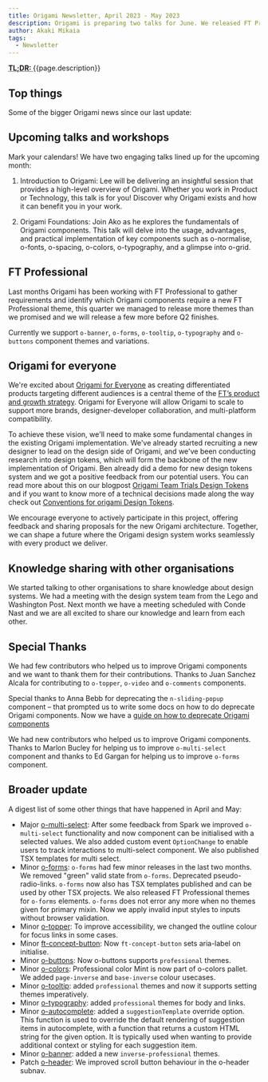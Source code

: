 ```yaml
---
title: Origami Newsletter, April 2023 - May 2023
description: Origami is preparing two talks for June. We released FT Professional themes for a bunch of components. We started working on Origami For Everyone(O3) and we started talking to other organisations to share knowledge about design systems.
author: Akaki Mikaia
tags:
  - Newsletter
---
```


<abbr title="Too long; didn't read">
<strong>
TL;DR:
</strong>
</abbr> {{page.description}}

## Top things

Some of the bigger Origami news since our last update:

## Upcoming talks and workshops

Mark your calendars! We have two engaging talks lined up for the upcoming month:

1. Introduction to Origami: Lee will be delivering an insightful session that provides a high-level overview of Origami. Whether you work in Product or Technology, this talk is for you! Discover why Origami exists and how it can benefit you in your work.

2. Origami Foundations: Join Ako as he explores the fundamentals of Origami components. This talk will delve into the usage, advantages, and practical implementation of key components such as o-normalise, o-fonts, o-spacing, o-colors, o-typography, and a glimpse into o-grid.

## FT Professional

Last months Origami has been working with FT Professional to gather requirements and identify which Origami components require a new FT Professional theme, this quarter we managed to release more themes than we promised and we will release a few more before Q2 finishes.

Currently we support `o-banner`, `o-forms`, `o-tooltip`, `o-typography` and `o-buttons` component themes and variations.

## Origami for everyone

We're excited about [Origami for Everyone](https://financialtimes.atlassian.net/wiki/spaces/OR/blog/2023/05/18/8064925807/Introducing+Origami+for+Everyone) as creating differentiated products targeting different audiences is a central theme of the [FT’s product and growth strategy](https://inside.ft.com/home/knowledge-base/Product-strategy-2023). Origami for Everyone will allow Origami to scale to support more brands, designer-developer collaboration, and multi-platform compatibility.

To achieve these vision, we'll need to make some fundamental changes in the existing Origami implementation. We've already started recruiting a new designer to lead on the design side of Origami, and we've been conducting research into design tokens, which will form the backbone of the new implementation of Origami. Ben already did a demo for new design tokens system and we got a positive feedback from our potential users. You can read more about this on our blogpost [Origami Team Trials Design Tokens](https://financialtimes.atlassian.net/wiki/spaces/OR/blog/2023/04/20/8047034476/Origami+Team+Trials+Design+Tokens) and if you want to know more of a technical decisions made along the way check out [Conventions for origami Design Tokens](https://financialtimes.atlassian.net/wiki/spaces/OR/blog/2023/04/26/8049524875/Conventions+for+Origami+Design+Tokens).

We encourage everyone to actively participate in this project, offering feedback and sharing proposals for the new Origami architecture. Together, we can shape a future where the Origami design system works seamlessly with every product we deliver.

## Knowledge sharing with other organisations

We started talking to other organisations to share knowledge about design systems. We had a meeting with the design system team from the Lego and Washington Post. Next month we have a meeting scheduled with Conde Nast and we are all excited to share our knowledge and learn from each other.

## Special Thanks

We had few contributors who helped us to improve Origami components and we want to thank them for their contributions. Thanks to Juan Sanchez Alcala for contributing to `o-topper`, `o-video` and `o-comments` components.

Special thanks to Anna Bebb for deprecating  the `n-sliding-popup` component – that prompted us to write some docs on how to do deprecate Origami components. Now we have a [guide on how to deprecate Origami components](https://origami.ft.com/documentation/components/versioning/#deprecate-a-component)

We had new contributors who helped us to improve Origami components. Thanks to Marlon Bucley for helping us to improve `o-multi-select` component and thanks to Ed Gargan for helping us to improve `o-forms` component.

## Broader update

A digest list of some other things that have happened in April and May:

- Major [o-multi-select](https://registry.origami.ft.com/components/o-multi-select): After some feedback from Spark we improved `o-multi-select` functionality and now component can be initialised with a selected values. We also added custom event `OptionChange` to enable users to track interactions to multi-select component. We also published TSX templates for multi select.
- Minor [o-forms](https://registry.origami.ft.com/components/o-forms): `o-forms` had few minor releases in the last two months. We removed "green" valid state from `o-forms`. Deprecated pseudo-radio-links. `o-forms` now also has TSX templates published and can be used by other TSX projects. We also released FT Professional themes for `o-forms` elements. `o-forms` does not error any more when no themes given for primary mixin. Now we apply invalid input styles to inputs without browser validation.
- Minor [o-topper](https://registry.origami.ft.com/components/o-topper): To improve accessibility, we changed the outline colour for focus links in some cases.
- Minor [ft-concept-button](https://registry.origami.ft.com/components/ft-concept-button): Now `ft-concept-button` sets aria-label on initialise.
- Minor [o-buttons](https://registry.origami.ft.com/components/o-buttons): Now o-buttons supports `professional` themes.
- Minor [o-colors](https://registry.origami.ft.com/components/o-colors): Professional color Mint is now part of o-colors pallet. We added `page-inverse` and `base-inverse` colour usecases.
- Minor [o-tooltip](https://registry.origami.ft.com/components/o-tooltip): added `professional` themes and now it supports setting themes imperatively.
- Minor [o-typography](https://registry.origami.ft.com/components/o-typography): added `professional` themes for body and links.
- Minor [o-autocomplete](https://registry.origami.ft.com/components/o-autocomplete): added a `suggestionTemplate` override option. This function is used to override the default rendering of suggestion items in autocomplete, with a function that returns a custom HTML string for the given option. It is typically used when wanting to provide additional context or styling for each suggestion item.
- Minor [o-banner](https://registry.origami.ft.com/components/o-banner): added a new `inverse-professional` themes.
- Patch [o-header](https://registry.origami.ft.com/components/o-header): We improved scroll button behaviour in the o-header subnav.
